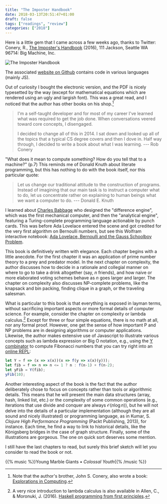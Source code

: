 ```yaml
---
title: "The Imposter Handbook"
date: 2018-03-13T20:51:47+01:00
draft: false
tags: ["readings", "review"]
categories: ["2018"]
---
```


Here is a little gem that I came across a few weeks ago, thanks to Twitter:  
Conery, R., [The Imposter's Handbook](https://bigmachine.io/products/the-imposters-handbook) (2016), 111 Jackson, Seattle WA 96714: Big Machine, Inc.

![The Imposter Handbook](/img/imposter.jpg)

The associated [website on Github](https://github.com/imposters-handbook/sample-code) contains code in various languages (mainly JS).

Out of curiosity I bought the electronic version, and the PDF is nicely typesetted by the way (except for mathematical equations which are rendered using an ugly and largish font). This was a great read, and I noticed that the author has other books on his shop.[^1]

> I'm a self-taught developer and for most of my career I've learned what was required to get the job done. When conversations veered toward core concepts, I disengaged.
>
> I decided to change all of this in 2014. I sat down and looked up all of the topics that a typical CS degree covers and then I dove in. Half way through, I decided to write a book about what I was learning. --- Rob Conery


"What does it mean to compute something? How do you tell that to a machine?" (p.7) This reminds me of Donald Knuth about literate programming, but this has nothing to do with the book itself, nor this particular quote:

> Let us change our traditional attitude to the construction of programs. Instead of imagining that our main task is to instruct a computer what to do, let us concentrate rather on explaining to human beings what we want a computer to do. --- Donald E. Knuth

I learned about [Charles Babbage](https://en.wikipedia.org/wiki/Charles_Babbage) who designed the "difference engine", which was the first mechanical computer, and then the "analytical engine", featuring a Turing-complete programming language actionable by punch cards. This was before Ada Lovelace entered the scene and got credited for the very first algorithm on Bernoulli numbers, but see this Wolfram interactive notebook: [Ada Lovelace, Bernoulli and the Gauss Schoolboy Problem](https://sandbox.open.wolframcloud.com/objects/user-e57fdc7a-843a-48ba-8e5d-7bf5f8581c8b/adathemedmathexploration/bernoullinumbers.nb).

This book is definitively written with elegance. Each chapter begins with a little anecdote. For the first chapter it was an application of prime number theory to a prey and predator model. In the next chapter on complexity, the author discusses how to decide in a rationale and collegial manner on where to go to take a drink altogether (say, $n$ friends), and how naive or more elaborated voting schemes behave as $n$ goes larger and larger. The chapter on complexity also discusses NP-complete problems, like the knapsack and bin packing, finding clique in a graph, or the traveling salesman. 

What is particular to this book is that everything is exposed in layman terms, without sacrificing important aspects or more formal details of computer science. For example, consider the chapter on complexity or lambda calculus.[^2] Except for three or four simple equations, there is no math at all, nor any formal proof. However, one get the sense of how important P and NP problems are in designing algorithms or computer applications. Likewise, the author makes extensive use of Javascript to illustrate various concepts such as lambda expression or Big O notation, e.g., using the [Y combinator](https://en.wikipedia.org/wiki/Fixed-point_combinator) to compute Fibonacci numbers that you can try right into an [online REPL](https://repl.it/languages/nodejs):

```javascript
let Y = f => (x => x(x))(x => f(y => x(x)(y)));
let fib = f => n => n <= 1 ? n : f(n-1) + f(n-2);
let yFib = Y(fib);
yFib(10);
```

Another interesting aspect of the book is the fact that the author deliberately chose to focus on concepts rather than tools or algorithmic details. This means that he will present the main data structures (array, hash, linked list, etc.) or the complexity of some common operations (e.g., iterations that use divide and conquer are always $\mathcal{O}(n\log{}n)$), but he will not delve into the details of a particular implementation (although they are all sound and nicely illustrated) or programming language, as in Kumar, S. *Clojure High Performance Programming* (Packt Publishing, 2013), for instance. Each time, he find a way to link to historical details, like the Königsberg bridges in the case of graph structure. Finally, some of the illustrations are gorgeous. The one on quick sort deserves some mention.

I still have the last chapters to read, but surely this brief sketch will let you consider to read the book or not.

{{% music %}}Young Marble Giants • *Colossal Youth*{{% /music %}}

[^1]: Note that the author's brother, John S. Conery, also wrote a book: [Explorations in Computing](http://ix.cs.uoregon.edu/~conery/eic/).

[^2]: A very nice introduction to lambda calculus is also available in Allen, C., & Moronuki, J. (2016). [Haskell programming from first principles](http://haskellbook.com).
